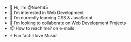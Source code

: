 - 👋 Hi, I’m @Nuel145
- 👀 I’m interested in Web Development
- 🌱 I’m currently learning CSS & JavaScript
- 💞️ I’m looking to collaborate on Web Development Projects
- 📫 How to reach me? on e-mails
- ⚡ Fun fact: I love Music!

<!---
Nuel145/Nuel145 is a ✨ special ✨ repository because its `README.md` (this file) appears on your GitHub profile.
You can click the Preview link to take a look at your changes.
--->
